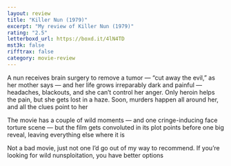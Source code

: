 ```yaml
---
layout: review
title: "Killer Nun (1979)"
excerpt: "My review of Killer Nun (1979)"
rating: "2.5"
letterboxd_url: https://boxd.it/4lN4TD
mst3k: false
rifftrax: false
category: movie-review
---
```


A nun receives brain surgery to remove a tumor — “cut away the evil,” as her mother says — and her life grows irreparably dark and painful — headaches, blackouts, and she can’t control her anger. Only heroin helps the pain, but she gets lost in a haze. Soon, murders happen all around her, and all the clues point to her

The movie has a couple of wild moments — and one cringe-inducing face torture scene — but the film gets convoluted in its plot points before one big reveal, leaving everything else where it is

Not a bad movie, just not one I’d go out of my way to recommend. If you’re looking for wild nunsploitation, you have better options
